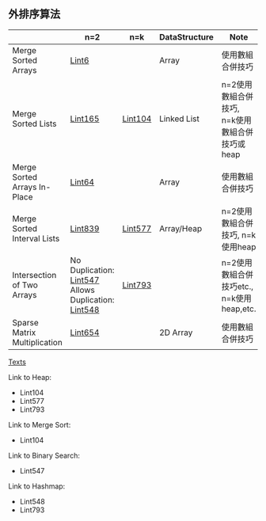 ## 外排序算法

|  | n=2 | n=k | DataStructure | Note |
|---|---|---|---|---|
| Merge Sorted Arrays | [Lint6](https://github.com/chkao831/Algo_learning_notes/blob/main/ExternalSorting/LintCode_6_Merge-Two-Sorted-Arrays.md) |  | Array | 使用數組合併技巧 |
| Merge Sorted Lists | [Lint165](https://github.com/chkao831/Algo_learning_notes/blob/main/ExternalSorting/LintCode_165_Merge-Two-Sorted-Lists.md) | [Lint104](https://github.com/chkao831/Algo_learning_notes/blob/main/ExternalSorting/LintCode_104_Merge-K-Sorted-Lists.md#2-%E5%85%A9%E5%85%A9%E6%AD%B8%E4%BD%B5-pairwise-merge-non-recursive) | Linked List | n=2使用數組合併技巧, <br/>n=k使用數組合併技巧或heap |
| Merge Sorted Arrays In-Place | [Lint64](https://github.com/chkao831/Algo_learning_notes/blob/main/ExternalSorting/LintCode_64_Merge-Sorted-Array.md) |  | Array | 使用數組合併技巧 |
| Merge Sorted Interval Lists | [Lint839](https://github.com/chkao831/Algo_learning_notes/blob/main/ExternalSorting/LintCode_839_Merge-Two-Sorted-Interval-Lists.md) | [Lint577](https://github.com/chkao831/Algo_learning_notes/blob/main/ExternalSorting/LintCode_577_Merge-K-Sorted-Interval-Lists.md) | Array/Heap | n=2使用數組合併技巧, n=k使用heap |
| Intersection of Two Arrays| No Duplication: [Lint547](https://github.com/chkao831/Algo_learning_notes/blob/main/ExternalSorting/LintCode_547_Intersection-of-Two-Arrays.md#2-two-in-place-sorts--two-pointers-%E6%95%B8%E7%B5%84%E5%90%88%E4%BD%B5) <br/> Allows Duplication: [Lint548](https://github.com/chkao831/Algo_learning_notes/blob/main/ExternalSorting/LintCode_548_Intersection-of-Two-Arrays-II.md#2-two-in-place-sorts--two-pointers-%E6%95%B8%E7%B5%84%E5%90%88%E4%BD%B5)| [Lint793](https://github.com/chkao831/Algo_learning_notes/blob/main/ExternalSorting/LintCode_793_Intersection-of-Arrays.md#2-heap) |  | n=2使用數組合併技巧etc.,<br/> n=k使用heap,etc. |
| Sparse Matrix Multiplication | [Lint654](https://github.com/chkao831/Algo_learning_notes/blob/main/ExternalSorting/LintCode_654_Sparse-Matrix-Multiplication.md) |  | 2D Array | 使用數組合併技巧 |

[Texts](https://github.com/chkao831/Algo_learning_notes/blob/main/notes/backup_CH48text.md)

Link to Heap:
- Lint104
- Lint577
- Lint793

Link to Merge Sort:
- Lint104

Link to Binary Search:
- Lint547

Link to Hashmap:
- Lint548
- Lint793
